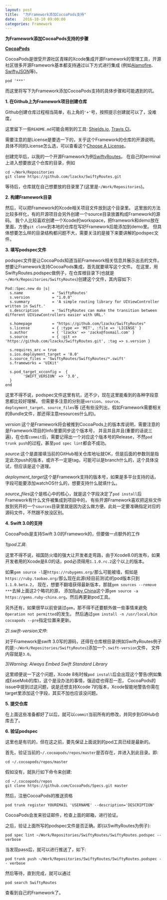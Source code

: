 ```yaml
---
layout: post
title:  "为Framework添加CocoaPods支持"
date:   2016-10-10 09:00:00
categories: Framework
---
```

**为Framework添加CocoaPods支持的步骤**

**[CocoaPods](https://cocoapods.org/)**

CocoaPods是很受开源社区青睐的Xcode集成开源Framework的管理工具，开源社区很多开源Framework基本都支持通过以下方式进行集成
(例如[Alamofire](https://github.com/Alamofire/Alamofire)、[SwiftyJSON](https://github.com/SwiftyJSON/SwiftyJSON)等)。

`pod '***'`

而这里将写下为Framework添加CocoaPods支持的具体步骤和可能遇到的坑。

**1. 在Github上为Framework项目创建仓库**

Github创建仓库过程相当简单，右上角的`'+'`号，按照提示创建就可以了，没难度。

这里留下一些`README.md`可能会用到的工具: [Shields.io](http://shields.io/), [Travis CI](https://travis-ci.org/)。

需要注意的是License是要选一下的，关乎这个Framework的仓库的开源说明。
具体不同的License怎么选，可以查看这个[Choose A License](http://choosealicense.com/)。

创建完毕后，以我的一个开源Framework为例[SwiftyRoutes](https://github.com/lzackx/SwiftyRoutes)。
在自己的terminal上进入想要放这个仓库的目录，例如

```
cd ~/Work/Repositories
git clone https://github.com/lzackx/SwiftyRoutes.git
```

等待后，仓库就在自己想要放的目录里了(这里是`~/Work/Repositories`)。

**2. 构建Framework目录**

然后，可以把Framework的Xcode相关项目文件放到这个目录里。
这里放的方法比较多样化，有的开源项目会另外创建一个source目录放置构成Framework的源码。
我个人比较喜欢创建一个Xcode的workspace，把framework和demo放在里面，方便`git clone`到本地的仓库在写好Framework后能添加到demo里。
但具体想要怎么样的目录结构都问题不大，需要关注的是接下来要讲解的podspec文件。

**3. 填写podspec文件**

podspec文件是让CocoaPods知道当前Framework相关信息并展示出去的文件。想要让Framework支持CocoaPods集成，首先就要填写这个文件。
在这里，用SwiftyRoutes.podspec做例子，在仓库根目录下(也就是`~/Work/Repositories/SwiftyRoutes`)创建这个文件，其内容如下:

```
Pod::Spec.new do |s|
  s.name             = 'SwiftyRoutes'
  s.version          = "1.0.0"
  s.summary          = 'A simple routing library for UIViewController written in Swift.'
  s.description      = 'SwiftyRoutes can make the transition between different UIViewControllers easier with URL.'

  s.homepage         = "https://github.com/lzackx/SwiftyRoutes"
  s.license          = { :type => 'MIT', :file => 'LICENSE' }
  s.author           = { 'lzackx' => 'zackx@foxmail.com' }
  s.source           = { :git => 'https://github.com/lzackx/SwiftyRoutes.git', :tag => s.version }

  s.requires_arc = true
  s.ios.deployment_target = '8.0'
  s.source_files = 'SwiftyRoutes/SwiftyRoutes/*.swift'
  s.frameworks = 'UIKit'
  
  s.pod_target_xcconfig =  {
        'SWIFT_VERSION' => '3.0',
  }
end
```

这里不得不说，podspec文件这里有坑，还不少，现在这里能看到的各种字段意思都比较好理解。
但需要多注意的分别是`version`、`source`、`deployment_target`、`source_files`等
(还有些没列出，假如Framework需要相关的Bundle文件，那还得注意resources什么的)。

*version*:这个是Framework将会被推到CocoaPods上的版本库说明，需要注意的是Framework项目的Info里要同步这个版本号，
并且并且并且(重要的话说三遍)，在仓库`commit`后，需要记得出一个对应这个版本号的Release，不然`pod trunk push`的过程，甚至`pod spec lint`都会不成功。

*source*:这个是直接填当前的GitHub相关仓库地址就OK，但是后面的参数则是指定此次push的版本，或许不一定是tag，可能可以是branch什么的，这个具体没试，但应该是这个道理。

*deployment_target*这个是Framework支持的版本号，如果是多平台支持的话，字段可能要添加watchOS什么的，想要支持什么就填什么。

*source_files*这个是核心中的核心，就是这个字段决定了`pod install`后Framework有什么文件被集成到项目中的，
有些开源Framework喜欢把这些文件放到另开的一个`sources`目录里就是因为这么做方便。此处一定要准确指定对应的源码文件，不然跟不放没区别。

**4. Swift 3.0的支持**

CocoaPods是支持Swift 3.0的Framework的，但要做一点额外的工作

*1)pod工具*:

这里不得不说，祖国防火墙的强大让开发者走弯路，由于Xcode8.0的发布，如果开发者用的Xcode是8.0的话，pod必须得用`1.1.0.rc.2`这个以上的版本。

如果`gem source -l`是`https://rubygems.org/`那么可能被墙，假如是`https://ruby.taobao.org/`那么现在此源(经目前测试)的pod版本只到`1.1.0.beta.2`，
现在，想要不翻墙获得最新版本，那就`gem sources --remove ***`去掉上面这2个略坑的源，
添加[Ruby China](https://ruby-china.org/)这个源`gem source -a https://gems.ruby-china.org`，然后再更新pod工具。

另外还有，如果很早以前安装过`gem`，那不得不还要额外做一些事情来避免`Operation not permitted`的发生。
然后通过`gem install -n /usr/local/bin cocoapods --pre`指定位置来更新。

*2).swift-version文件*:

对于Framework是swift 3.0写的源码，还得在仓库根目录(例如SwiftyRoutes例子的是:`~/Work/Repositories/SwiftyRoutes`)添加一个`.swift-version`文件，
文件内容就是`3.0`。

*3)Warning: Always Embed Swift Standard Library*

这里顺便说一下这个问题，Xcode 8有时候`pod install`后会出现这个警告(例如集成EaseMob的库)，这个是没办法的事情，强迫症也得忍一忍，
CocoaPods的issue中提到过这问题，说是还想支持Xcode 7的版本，Xcode智能地警告你需在target里添加这个字段，其实不加也应该没问题。

**5. 提交仓库**

在上面这些准备都好了以后，就可以`commit`当前所有的修改，并同步到GitHub仓库去了。

**6. 验证podspec**

这里也是有坑的，但在这之前，要先保证上面说到的pod工具已经是最新的。

首先，验证当前的`~/.cocoapods/repos/master`是否存在，并进入到此目录。即:

`cd ~/.cocoapods/repos/master`

假如没有，就执行如下命令来创建:

```
cd ~/.cocoapods/repos
git clone https://github.com/CocoaPods/Specs.git master
```

然后，注册CocoaPods的推送资格

`pod trunk register YOUREMAIL 'USERNAME' --description='DESCRIPTION'`

CocoaPods会发来验证邮件，检查上面的邮箱，进行验证。

之后，验证上面所写的podspec文件是否正确。即(以SwiftyRoutes为例子):

`pod spec lint ~/Work/Repositories/SwiftyRoutes/SwiftyRoutes.podspec --verbose` 

当发现pass后，就可以进行推送了，如下:

`pod trunk push ~/Work/Repositories/SwiftyRoutes/SwiftyRoutes.podspec -- verbose`

然后等待，直到完成，就可以通过

`pod search SwiftyRoutes`

查看到自己的Framework了。
